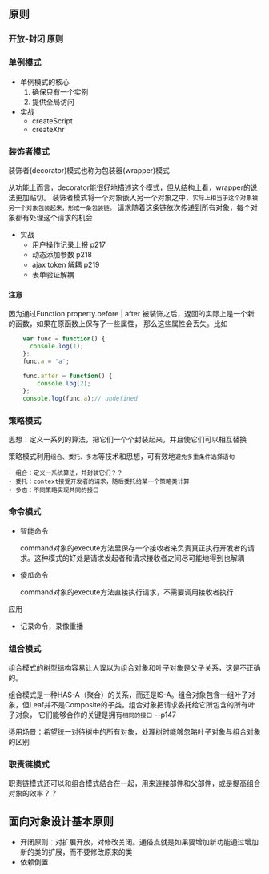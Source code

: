 ## 原则
### 开放-封闭 原则

### 单例模式
- 单例模式的核心
    1. 确保只有一个实例
    2. 提供全局访问
- 实战
    - createScript
    - createXhr
    
### 装饰者模式
装饰者(decorator)模式也称为包装器(wrapper)模式

从功能上而言，decorator能很好地描述这个模式，但从结构上看，wrapper的说法更加贴切。
装饰者模式将一个对象嵌入另一个对象之中，`实际上相当于这个对象被另一个对象包装起来，形成一条包装链。`
请求随着这条链依次传递到所有对象，每个对象都有处理这个请求的机会

- 实战
    - 用户操作记录上报 p217
    - 动态添加参数 p218
    - ajax token 解耦 p219
    - 表单验证解耦

#### 注意
因为通过Function.property.before | after 被装饰之后，返回的实际上是一个新的函数，如果在原函数上保存了一些属性，
那么这些属性会丢失。比如

````js
    var func = function() {
      console.log(1);
    };
    func.a = 'a';
    
    func.after = function() {
        console.log(2);  
    };
    console.log(func.a);// undefined
````

### 策略模式
思想：定义一系列的算法，把它们一个个封装起来，并且使它们可以相互替换

策略模式利用`组合、委托、多态`等技术和思想，可有效地`避免多重条件选择语句`

    - 组合：定义一系统算法，并封装它们？？
    - 委托：context接受开发者的请求，随后委托给某一个策略类计算
    - 多态：不同策略实现共同的接口
    
### 命令模式

- 智能命令

    command对象的execute方法里保存一个接收者来负责真正执行开发者的请求。这种模式的好处是请求发起者和请求接收者之间尽可能地得到也解耦
    
- 傻瓜命令
    
    command对象的execute方法直接执行请求，不需要调用接收者执行
    
应用

- 记录命令，录像重播

### 组合模式
组合模式的树型结构容易让人误以为组合对象和叶子对象是父子关系，这是不正确的。

组合模式是一种HAS-A（聚合）的关系，而还是IS-A。组合对象包含一组叶子对象，但Leaf并不是Composite的子类。组合对象把请求委托给它所包含的所有叶子对象，
它们能够合作的关键是拥有`相同的接口`   --p147

适用场景：希望统一对待树中的所有对象，处理树时能够忽略叶子对象与组合对象的区别
    
### 职责链模式

职责链模式还可以和组合模式结合在一起，用来连接部件和父部件，或是提高组合对象的效率？？

## 面向对象设计基本原则 
- 开闭原则：对扩展开放，对修改关闭。通俗点就是如果要增加新功能通过增加新的类的扩展，而不要修改原来的类
- 依赖倒置
